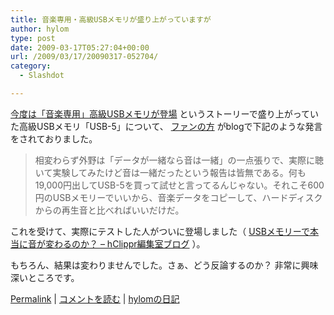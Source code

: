 ```yaml
---
title: 音楽専用・高級USBメモリが盛り上がっていますが
author: hylom
type: post
date: 2009-03-17T05:27:04+00:00
url: /2009/03/17/20090317-052704/
category:
  - Slashdot

---
```

  [今度は「音楽専用」高級USBメモリが登場][1] というストーリーで盛り上がっていた高級USBメモリ「USB-5」について、   [ファンの方][2] がblogで下記のような発言をされておりました。

> <div>
>   <p>
>     相変わらず外野は「データが一緒なら音は一緒」の一点張りで、実際に聴いて実験してみたけど音は一緒だったという報告は皆無である。何も19&#44;000円出してUSB-5を買って試せと言ってるんじゃない。それこそ600円のUSBメモリーでいいから、音楽データをコピーして、ハードディスクからの再生音と比べればいいだけだ。
>   </p></p>
> </div>

これを受けて、実際にテストした人がついに登場しました（   [USBメモリーで本当に音が変わるのか？ &#8211; hClippr編集室ブログ][3] ）。

もちろん、結果は変わりませんでした。さぁ、どう反論するのか？ 非常に興味深いところです。

  [Permalink][4] |   [コメントを読む][5] |   [hylomの日記][6]

 [1]: http://slashdot.jp/article.pl?sid=09/02/10/0351243
 [2]: http://art.pepper.jp/archives/001155.html
 [3]: http://d.hatena.ne.jp/unsignedint/20090314/1237079449
 [4]: http://slashdot.jp/~hylom/journal/470416
 [5]: http://slashdot.jp/~hylom/journal/470416#acomments
 [6]: http://slashdot.jp/~hylom/journal/
